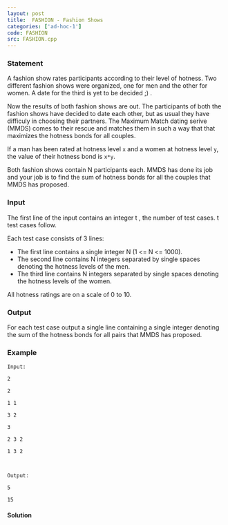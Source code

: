```yaml
---
layout: post
title:  FASHION - Fashion Shows
categories: ['ad-hoc-1']
code: FASHION
src: FASHION.cpp
---
```


### **Statement**

A fashion show rates participants according to their level of hotness. Two
different fashion shows were organized, one for men and the other for women. A
date for the third is yet to be decided ;) .

Now the results of both fashion shows are out. The participants of both the
fashion shows have decided to date each other, but as usual they have
difficuly in choosing their partners. The Maximum Match dating serive (MMDS)
comes to their rescue and matches them in such a way that that maximizes the
hotness bonds for all couples.

If a man has been rated at hotness level `x` and a women at hotness level `y`,
the value of their hotness bond is `x*y`.

Both fashion shows contain N participants each. MMDS has done its job and
your job is to find the sum of hotness bonds for all the couples that MMDS has
proposed.

### Input

The first line of the input contains an integer t , the number of test
cases. t test cases follow.

Each test case consists of 3 lines:

  * The first line contains a single integer N (1  <= N <= 1000).
  * The second line contains N integers separated by single spaces denoting the hotness levels of the men.
  * The third line contains N integers separated by single spaces denoting the hotness levels of the women.

All hotness ratings are on a scale of 0 to 10.

### Output

For each test case output a single line containing a single integer denoting
the sum of the hotness bonds for all pairs that MMDS has proposed.

### Example

    
    
    Input:
    2
    2
    1 1
    3 2
    3
    2 3 2
    1 3 2
    
    Output:
    5
    15
    



#### **Solution**



